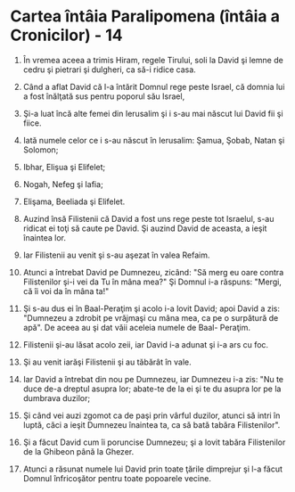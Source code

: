 # Cartea &#238;nt&#226;ia Paralipomena (&#238;nt&#226;ia a Cronicilor) - 14

1. În vremea aceea a trimis Hiram, regele Tirului, soli la David şi lemne de cedru şi pietrari şi dulgheri, ca să-i ridice casa. 

2. Când a aflat David că l-a întărit Domnul rege peste Israel, că domnia lui a fost înălţată sus pentru poporul său Israel, 

3. Şi-a luat încă alte femei din Ierusalim şi i s-au mai născut lui David fii şi fiice. 

4. Iată numele celor ce i s-au născut în Ierusalim: Şamua, Şobab, Natan şi Solomon; 

5. Ibhar, Elişua şi Elifelet; 

6. Nogah, Nefeg şi Iafia; 

7. Elişama, Beeliada şi Elifelet. 

8. Auzind însă Filistenii că David a fost uns rege peste tot Israelul, s-au ridicat ei toţi să caute pe David. Şi auzind David de aceasta, a ieşit înaintea lor. 

9. Iar Filistenii au venit şi s-au aşezat în valea Refaim. 

10. Atunci a întrebat David pe Dumnezeu, zicând: "Să merg eu oare contra Filistenilor şi-i vei da Tu în mâna mea?" Şi Domnul i-a răspuns: "Mergi, că îi voi da în mâna ta!" 

11. Şi s-au dus ei în Baal-Peraţim şi acolo i-a lovit David; apoi David a zis: "Dumnezeu a zdrobit pe vrăjmaşi cu mâna mea, ca pe o surpătură de apă". De aceea au şi dat văii aceleia numele de Baal- Peraţim. 

12. Filistenii şi-au lăsat acolo zeii, iar David i-a adunat şi i-a ars cu foc. 

13. Şi au venit iarăşi Filistenii şi au tăbărât în vale. 

14. Iar David a întrebat din nou pe Dumnezeu, iar Dumnezeu i-a zis: "Nu te duce de-a dreptul asupra lor; abate-te de la ei şi te du asupra lor pe la dumbrava duzilor; 

15. Şi când vei auzi zgomot ca de paşi prin vârful duzilor, atunci să intri în luptă, căci a ieşit Dumnezeu înaintea ta, ca să bată tabăra Filistenilor". 

16. Şi a făcut David cum îi poruncise Dumnezeu; şi a lovit tabăra Filistenilor de la Ghibeon până la Ghezer. 

17. Atunci a răsunat numele lui David prin toate ţările dimprejur şi l-a făcut Domnul înfricoşător pentru toate popoarele vecine. 

